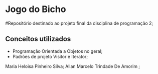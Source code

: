 # Jogo do Bicho
#Repositório destinado ao projeto final da disciplina de programação 2;

## Conceitos utilizados
- Programação Orientada a Objetos no geral;
- Padrões de projeto Visitor e Iterator;

Maria Heloisa Pinheiro Silva;
Allan Marcelo Trindade De Amorim ;
